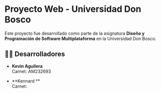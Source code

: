# Proyecto Web - Universidad Don Bosco

Este proyecto fue desarrollado como parte de la asignatura **Diseño y Programación de Software Multiplataforma** en la Universidad Don Bosco.

## 👨‍💻 Desarrolladores

- **Kevin Aguilera**  
  Carnet: AM232693

- **Kennard **  
  Carnet: 
